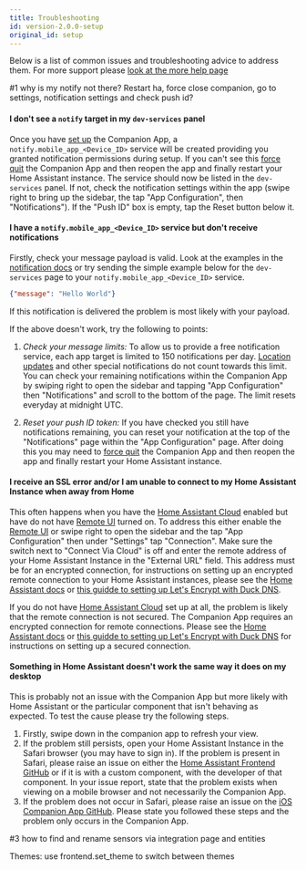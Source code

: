 ```yaml
---
title: Troubleshooting
id: version-2.0.0-setup
original_id: setup
---
```


Below is a list of common issues and troubleshooting advice to address them. For more support please [look at the more help page](more-help.md)

#1 why is my notify not there? Restart ha, force close companion, go to settings, notification settings and check push id?

#### I don't see a `notify` target in my `dev-services` panel
Once you have [set up](../getting_started/index.md) the Companion App, a `notify.mobile_app_<Device_ID>` service will be created providing you granted notification permissions during setup. If you can't see this [force quit](https://support.apple.com/HT201330) the Companion App and then reopen the app and finally restart your Home Assistant instance. The service should now be listed in the `dev-services` panel. If not, check the notification settings within the app (swipe right to bring up the sidebar, the tap "App Configuration", then "Notifications"). If the "Push ID" box is empty, tap the Reset button below it.

#### I have a `notify.mobile_app_<Device_ID>` service but don't receive notifications
Firstly, check your message payload is valid. Look at the examples in the [notification docs](../notifications/basis.md) or try sending the simple example below for the `dev-services` page to your `notify.mobile_app_<Device_ID>` service.
```JSON
{"message": "Hello World"}
```

If this notification is delivered the problem is most likely with your payload.

If the above doesn't work, try the following to points:

1.  _Check your message limits:_ To allow us to provide a free notification service, each app target is limited to 150 notifications per day. [Location updates](../notifications/location.md) and other special notifications do not count towards this limit. You can check your remaining notifications within the Companion App by swiping right to open the sidebar and tapping "App Configuration" then "Notifications" and scroll to the bottom of the page. The limit resets everyday at midnight UTC.

2.  _Reset your push ID token:_ If you have checked you still have notifications remaining, you can reset your notification at the top of the "Notifications" page within the "App Configuration" page. After doing this you may need to [force quit](https://support.apple.com/HT201330) the Companion App and then reopen the app and finally restart your Home Assistant instance.

#### I receive an SSL error and/or I am unable to connect to my Home Assistant Instance when away from Home
This often happens when you have the [Home Assistant Cloud](https://www.home-assistant.io/cloud/) enabled but have do not have [Remote UI](https://www.nabucasa.com/config/remote/) turned on. To address this either enable the [Remote UI](https://www.nabucasa.com/config/remote/) or swipe right to open the sidebar and the tap "App Configuration" then under "Settings" tap "Connection". Make sure the switch next to "Connect Via Cloud" is off and enter the remote address of your Home Assistant Instance in the "External URL" field. This address must be for an encrypted connection, for instructions on setting up an encrypted remote connection to your Home Assistant instances, please see the [Home Assistant docs](https://www.home-assistant.io/docs/configuration/remote/) or [this guidde to setting up Let's Encrypt with Duck DNS](https://www.home-assistant.io/docs/ecosystem/certificates/lets_encrypt/).

If you do not have [Home Assistant Cloud](https://www.home-assistant.io/cloud/) set up at all, the problem is likely that the remote connection is not secured. The Companion App requires an encrypted connection for remote connections. Please see the [Home Assistant docs](https://www.home-assistant.io/docs/configuration/remote/) or [this guidde to setting up Let's Encrypt with Duck DNS](https://www.home-assistant.io/docs/ecosystem/certificates/lets_encrypt/) for instructions on setting up a secured connection.

#### Something in Home Assistant doesn't work the same way it does on my desktop
This is probably not an issue with the Companion App but more likely with Home Assistant or the particular component that isn't behaving as expected. To test the cause please try the following steps.

1.  Firstly, swipe down in the companion app to refresh your view.
2.  If the problem still persists, open your Home Assistant Instance in the Safari browser (you may have to sign in). If the problem is present in Safari, please raise an issue on either the [Home Assistant Frontend GitHub](https://github.com/home-assistant/home-assistant-polymer/issues) or if it is with a custom component, with the developer of that component. In your issue report, state that the problem exists when viewing on a mobile browser and not necessarily the Companion App.
3.  If the problem does not occur in Safari, please raise an issue on the [iOS Companion App GitHub](https://github.com/home-assistant/home-assistant-iOS/issues). Please state you followed these steps and the problem only occurs in the Companion App.

#3 how to find and rename sensors via integration page and entities

Themes: use frontend.set_theme to switch between themes
